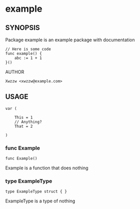 # example

## SYNOPSIS

Package example is an example package with documentation

	// Here is some code
	func example() {
		abc := 1 + 1
	}()

AUTHOR

	Xwzzw <xwzzw@example.com>

## USAGE

    var (

        This = 1
        // Anything?
        That = 2

    )

### func  Example

    func Example()


Example is a function that does nothing

### type ExampleType

    type ExampleType struct { }


ExampleType is a type of nothing



